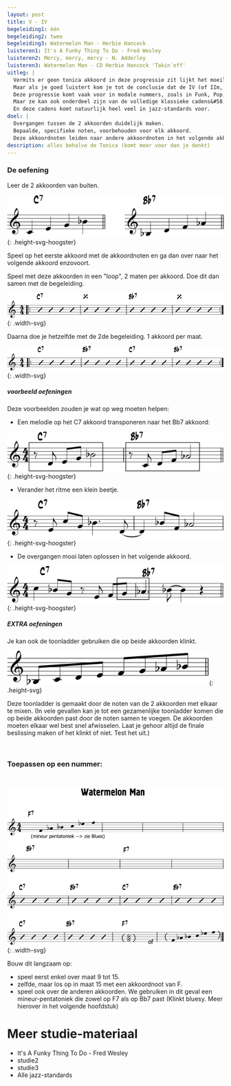 ```yaml
---
layout: post
title: V - IV
begeleiding1: één
begeleiding2: twee
begeleiding3: Watermelon Man - Herbie Hancock
luisteren1: It's A Funky Thing To Do - Fred Wesley
luisteren2: Mercy, mercy, mercy - N. Adderley
luisteren3: Watermelon Man - CD Herbie Hancock 'Takin`off'
uitleg: |
  Vermits er geen tonica akkoord in deze progressie zit lijkt het moeilijk om een grondnoot te vinden.
  Maar als je goed luistert kom je tot de conclusie dat de IV (of IIm, dus sub-dominant) klinkt als het eindakkoord. Deze progressie lijkt dus heel hard op de I - IV cadens.
  Deze progressie komt vaak voor in modale nummers, zoals in Funk, Pop, Hardbop, ...
  Maar ze kan ook onderdeel zijn van de volledige klassieke cadens&#58; II - V - I of IV - V - I
  En deze cadens komt natuurlijk heel veel in jazz-standards voor.
doel: |
  Overgangen tussen de 2 akkoorden duidelijk maken.
  Bepaalde, specifieke noten, voorbehouden voor elk akkoord.
  Deze akkoordnoten leiden naar andere akkoordnoten in het volgende akkoord.
description: alles behalve de Tonica (komt meer voor dan je denkt)
---
```


### De oefening

Leer de 2 akkoorden van buiten.

![V-IV akkoorden](/assets/img/12-vi/V-IV-oef-akkoorden.svg "V-IV akkoorden"){: .height-svg-hoogster}

Speel op het eerste akkoord met de akkoordnoten en ga dan over naar het volgende akkoord enzovoort.

Speel met deze akkoorden in een "loop", 2 maten per akkoord. Doe dit dan samen met de begeleiding.

![V-IV schema 2x2 maten](/assets/img/12-vi/V-IV-oef-1.svg "V-IV 2x2 maten"){: .width-svg}

Daarna doe je hetzelfde met de 2de begeleiding. 1 akkoord per maat.

![V-IV schema final oefening](/assets/img/12-vi/V-IV-oef-final.svg "V-IV final oefening"){: .width-svg}

##### voorbeeld oefeningen

Deze voorbeelden zouden je wat op weg moeten helpen:

<ul class="disc">
  <li>Een melodie op het C7 akkoord transponeren naar het Bb7 akkoord:</li>
</ul>

![V-IV transponeren](/assets/img/12-vi/V-IV-overgang-transp.svg "V-IV transponeren"){: .height-svg-hoogster}

<ul class="disc">
  <li>Verander het ritme een klein beetje.</li>
</ul>

![V-IV transponeren - ander ritme](/assets/img/12-vi/V-IV-overgang-transp-rit.svg "V-IV transponeren"){: .height-svg-hoogster}

<ul class="disc">
  <li>De overgangen mooi laten oplossen in het volgende akkoord.</li>
</ul>

![V-IV verschillen](/assets/img/12-vi/V-IV-overgang-dif.svg "V-IV verschillen"){: .height-svg-hoogster}

##### EXTRA oefeningen

Je kan ook de toonladder gebruiken die op beide akkoorden klinkt.

![V-IV toonladder](/assets/img/12-vi/V-IV-oef-toonladder.svg "V-IV toonladder"){: .height-svg}

Deze toonladder is gemaakt door de noten van de 2 akkoorden met elkaar te mixen. (In vele gevallen kan je tot een gezamenlijke toonladder komen die op beide akkoorden past door de noten samen te voegen. De akkoorden moeten elkaar wel best snel afwisselen. Laat je gehoor altijd de finale beslissing maken of het klinkt of niet. Test het uit.)

<br>

### Toepassen op een nummer:

<br>

![V-IV watermelon man](/assets/img/12-vi/V-IV-watermelon.svg "V-IV watermelon man"){: .width-svg}

Bouw dit langzaam op:

<ul class="disc">
  <li>speel eerst enkel over maat 9 tot 15.</li>
  <li>zelfde, maar los op in maat 15 met een akkoordnoot van F.</li>
  <li>speel ook over de anderen akkoorden. We gebruiken in dit geval een mineur-pentatoniek die zowel op F7 als op Bb7 past (Klinkt bluesy. Meer hierover in het volgende hoofdstuk)</li>
</ul>

<div class="verdere-studie">
  <h1 class="small-h2">Meer studie-materiaal</h1>
  <ul class="two-column">
    <li>It's A Funky Thing To Do - Fred Wesley</li>
    <li>studie2</li>
    <li>studie3</li>
    <li>Alle jazz-standards</li>
  </ul>
</div>
